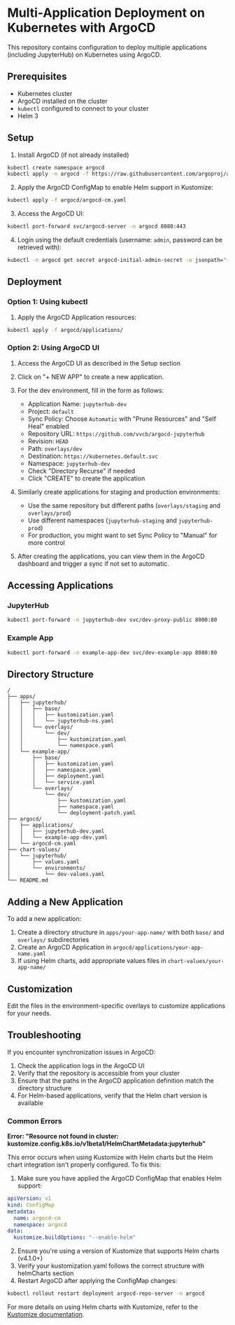 # Multi-Application Deployment on Kubernetes with ArgoCD

This repository contains configuration to deploy multiple applications (including JupyterHub) on Kubernetes using ArgoCD.

## Prerequisites

- Kubernetes cluster
- ArgoCD installed on the cluster
- `kubectl` configured to connect to your cluster
- Helm 3

## Setup

1. Install ArgoCD (if not already installed)

```bash
kubectl create namespace argocd
kubectl apply -n argocd -f https://raw.githubusercontent.com/argoproj/argo-cd/stable/manifests/install.yaml
```

2. Apply the ArgoCD ConfigMap to enable Helm support in Kustomize:

```bash
kubectl apply -f argocd/argocd-cm.yaml
```

3. Access the ArgoCD UI:

```bash
kubectl port-forward svc/argocd-server -n argocd 8080:443
```

4. Login using the default credentials (username: `admin`, password can be retrieved with):

```bash
kubectl -n argocd get secret argocd-initial-admin-secret -o jsonpath="{.data.password}" | base64 -d
```

## Deployment

### Option 1: Using kubectl

1. Apply the ArgoCD Application resources:

```bash
kubectl apply -f argocd/applications/
```

### Option 2: Using ArgoCD UI

1. Access the ArgoCD UI as described in the Setup section

2. Click on "+ NEW APP" to create a new application.

3. For the dev environment, fill in the form as follows:
   - Application Name: `jupyterhub-dev`
   - Project: `default`
   - Sync Policy: Choose `Automatic` with "Prune Resources" and "Self Heal" enabled
   - Repository URL: `https://github.com/vvcb/argocd-jupyterhub`
   - Revision: `HEAD`
   - Path: `overlays/dev`
   - Destination: `https://kubernetes.default.svc`
   - Namespace: `jupyterhub-dev`
   - Check "Directory Recurse" if needed
   - Click "CREATE" to create the application

4. Similarly create applications for staging and production environments:
   - Use the same repository but different paths (`overlays/staging` and `overlays/prod`)
   - Use different namespaces (`jupyterhub-staging` and `jupyterhub-prod`)
   - For production, you might want to set Sync Policy to "Manual" for more control

5. After creating the applications, you can view them in the ArgoCD dashboard and trigger a sync if not set to automatic.

## Accessing Applications

### JupyterHub

```bash
kubectl port-forward -n jupyterhub-dev svc/dev-proxy-public 8000:80
```

### Example App

```bash
kubectl port-forward -n example-app-dev svc/dev-example-app 8080:80
```

## Directory Structure

```
/
├── apps/
│   ├── jupyterhub/
│   │   ├── base/
│   │   │   ├── kustomization.yaml
│   │   │   └── jupyterhub-ns.yaml
│   │   └── overlays/
│   │       └── dev/
│   │           ├── kustomization.yaml
│   │           └── namespace.yaml
│   └── example-app/
│       ├── base/
│       │   ├── kustomization.yaml
│       │   ├── namespace.yaml
│       │   ├── deployment.yaml
│       │   └── service.yaml
│       └── overlays/
│           └── dev/
│               ├── kustomization.yaml
│               ├── namespace.yaml
│               └── deployment-patch.yaml
├── argocd/
│   ├── applications/
│   │   ├── jupyterhub-dev.yaml
│   │   └── example-app-dev.yaml
│   └── argocd-cm.yaml
├── chart-values/
│   └── jupyterhub/
│       ├── values.yaml
│       └── environments/
│           └── dev-values.yaml
└── README.md
```

## Adding a New Application

To add a new application:

1. Create a directory structure in `apps/your-app-name/` with both `base/` and `overlays/` subdirectories
2. Create an ArgoCD Application in `argocd/applications/your-app-name.yaml`
3. If using Helm charts, add appropriate values files in `chart-values/your-app-name/`

## Customization

Edit the files in the environment-specific overlays to customize applications for your needs.

## Troubleshooting

If you encounter synchronization issues in ArgoCD:

1. Check the application logs in the ArgoCD UI
2. Verify that the repository is accessible from your cluster
3. Ensure that the paths in the ArgoCD application definition match the directory structure
4. For Helm-based applications, verify that the Helm chart version is available

### Common Errors

**Error: "Resource not found in cluster: kustomize.config.k8s.io/v1beta1/HelmChartMetadata:jupyterhub"**

This error occurs when using Kustomize with Helm charts but the Helm chart integration isn't properly configured. To fix this:

1. Make sure you have applied the ArgoCD ConfigMap that enables Helm support:
```yaml
apiVersion: v1
kind: ConfigMap
metadata:
  name: argocd-cm
  namespace: argocd
data:
  kustomize.buildOptions: "--enable-helm"
```

2. Ensure you're using a version of Kustomize that supports Helm charts (v4.1.0+)
3. Verify your kustomization.yaml follows the correct structure with helmCharts section
4. Restart ArgoCD after applying the ConfigMap changes:
```bash
kubectl rollout restart deployment argocd-repo-server -n argocd
```

For more details on using Helm charts with Kustomize, refer to the [Kustomize documentation](https://kubectl.docs.kubernetes.io/references/kustomize/kustomization/helmcharts/).